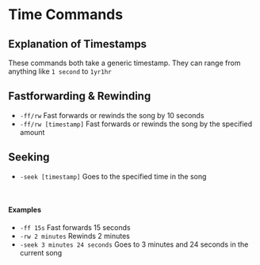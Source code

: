 
# Time Commands

## Explanation of Timestamps

These commands both take a generic timestamp. They can range from anything like `1 second` to `1yr1hr`

## Fastforwarding & Rewinding

* `-ff/rw` Fast forwards or rewinds the song by 10 seconds
* `-ff/rw [timestamp]` Fast forwards or rewinds the song by the specified amount

## Seeking

* `-seek [timestamp]` Goes to the specified time in the song

<br>

#### Examples

* `-ff 15s` Fast forwards 15 seconds
* `-rw 2 minutes` Rewinds 2 minutes 
* `-seek 3 minutes 24 seconds` Goes to 3 minutes and 24 seconds in the current song
